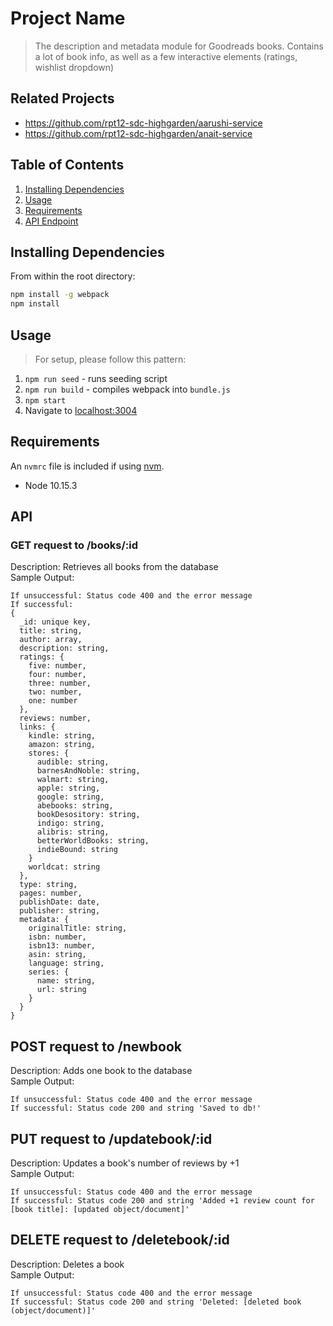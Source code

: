 # Project Name

> The description and metadata module for Goodreads books. Contains a lot of book info, as well as a few interactive elements (ratings, wishlist dropdown)

## Related Projects

  - https://github.com/rpt12-sdc-highgarden/aarushi-service
  - https://github.com/rpt12-sdc-highgarden/anait-service

## Table of Contents

1. [Installing Dependencies](#Installing%20Dependencies)
2. [Usage](#Usage)
3. [Requirements](#requirements)
4. [API Endpoint](#api%20endpoint)

## Installing Dependencies

From within the root directory:

```sh
npm install -g webpack
npm install
```

## Usage

> For setup, please follow this pattern:

1. `npm run seed` - runs seeding script
2. `npm run build` - compiles webpack into `bundle.js`
3. `npm start`
4. Navigate to [localhost:3004](http://localhost:3004)

## Requirements

An `nvmrc` file is included if using [nvm](https://github.com/creationix/nvm).

- Node 10.15.3

## API
### GET request to /books/:id

Description: Retrieves all books from the database\
Sample Output:
```
If unsuccessful: Status code 400 and the error message
If successful:
{
  _id: unique key,
  title: string,
  author: array,
  description: string,
  ratings: {
    five: number,
    four: number,
    three: number,
    two: number,
    one: number
  },
  reviews: number,
  links: {
    kindle: string,
    amazon: string,
    stores: {
      audible: string,
      barnesAndNoble: string,
      walmart: string,
      apple: string,
      google: string,
      abebooks: string,
      bookDesository: string,
      indigo: string,
      alibris: string,
      betterWorldBooks: string,
      indieBound: string
    }
    worldcat: string
  },
  type: string,
  pages: number,
  publishDate: date,
  publisher: string,
  metadata: {
    originalTitle: string,
    isbn: number,
    isbn13: number,
    asin: string,
    language: string,
    series: {
      name: string,
      url: string
    }
  }
}
```

## POST request to /newbook

Description: Adds one book to the database\
Sample Output:
```
If unsuccessful: Status code 400 and the error message
If successful: Status code 200 and string 'Saved to db!'
```

## PUT request to /updatebook/:id

Description: Updates a book's number of reviews by +1\
Sample Output:
```
If unsuccessful: Status code 400 and the error message
If successful: Status code 200 and string 'Added +1 review count for [book title]: [updated object/document]'
```

## DELETE request to /deletebook/:id

Description: Deletes a book\
Sample Output:
```
If unsuccessful: Status code 400 and the error message
If successful: Status code 200 and string 'Deleted: [deleted book (object/document)]'
```



